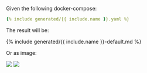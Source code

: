 
Given the following docker-compose:
```yaml
{% include generated/{{ include.name }}.yaml %}
```

The result will be:

{% include generated/{{ include.name }}-default.md %}

Or as image:

<image src="{{ site.baseurl }}/assets/generated/{{ include.name }}-default.svg" class="img-responsive" />
<image src="{{ site.baseurl }}/assets/generated/{{ include.name }}-dark.svg" />